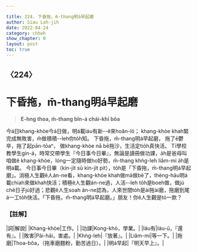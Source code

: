 ```yaml
---

title: 224. 下昏拖，m̄-thang明á早起磨
author: Siau Lah-jih
date: 2022-04-24
category: chheh
show_chapter: 0
layout: post
toc: true
---
```

  
## 〈224〉
# 下昏拖，m̄-thang明á早起磨
>**E-hng thoa, m̄-thang bîn-á chái-khí bôa**
 
今á日khang-khòe今á日做，明á載iáu有新--ê來hoân-ló；
khang-khòe khah緊完成無敗害，m̄做積積--leh你to̍h知。
下昏拖，m̄-thang明á早起磨，
拖了ē鬱卒，拖了起pān-tōaⁿ，
做khang-khòe nā bē拖沙，生活定tio̍h真快活。
Tī學校教學生gín-á，時常交帶學生『今日事今日畢』，無論是讀冊做功課，a̍h是爸母叫咱做ê khang-khòe，lóng一定隨時做ho͘好勢，m̄-thang khǹg-leh liâm-mi a̍h是明á載。
今日事今日畢（kin-ji̍t sū kin-ji̍t pit），to̍h是「下昏拖，m̄-thang明á早起磨」。消極人生觀ê人án-ne看，khang-khòe khah做mā做bē了，thèng-hāu明á載chiah來做khah快活；積極ê人生觀án-ne過，人活--leh to̍h是boeh做，做jú chē日子jú好過；悲觀ê人生soah án-ne認為，人來世間to̍h是ài拖ài磨，拖磨到尾á一工to̍h快活。「下昏拖，m̄-thang明á早起磨。」朋友！你ê人生觀是tó一款？

### 【註解】

|詞|解說|
|Khang-khòe|工作。|
|功課|Kong-khò，學業。|
|Iáu有|Iáu-ū，『還有』。|
|敗害|Pāi-hāi，害處。|
|Khǹg-leh|『放著』。|
|Liâm-mi|等一下。|
|拖磨|Thoa-bôa，（拖車磨麵粉，勤苦過日）。|
|明á早起|『明天早上』。|
